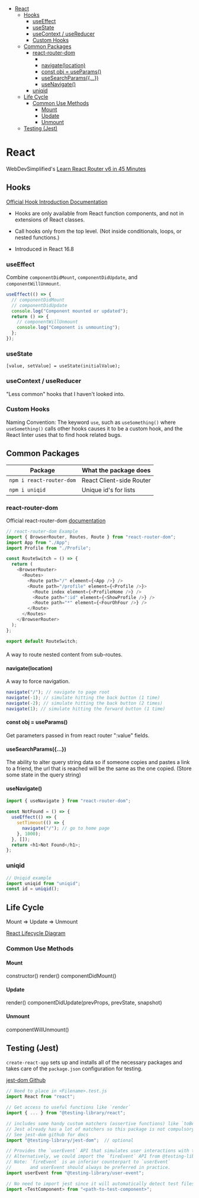 - [React](#react)
  - [Hooks](#hooks)
    - [useEffect](#useeffect)
    - [useState](#usestate)
    - [useContext / useReducer](#usecontext--usereducer)
    - [Custom Hooks](#custom-hooks)
  - [Common Packages](#common-packages)
    - [react-router-dom](#react-router-dom)
      - [<Outlet context={...} />](#outlet-context-)
      - [navigate(location)](#navigatelocation)
      - [const obj = useParams()](#const-obj--useparams)
      - [useSearchParams({...})](#usesearchparams)
      - [useNavigate()](#usenavigate)
    - [uniqid](#uniqid)
  - [Life Cycle](#life-cycle)
    - [Common Use Methods](#common-use-methods)
      - [Mount](#mount)
      - [Update](#update)
      - [Unmount](#unmount)
  - [Testing (Jest)](#testing-jest)

# React

WebDevSimplified's [Learn React Router v6 in 45 Minutes](https://www.youtube.com/watch?v=Ul3y1LXxzdU)

## Hooks

[Official Hook Introduction Documentation](https://reactjs.org/docs/hooks-intro.html)

- Hooks are only available from React function components, and not in extensions of React classes.

- Call hooks only from the top level. (Not inside conditionals, loops, or nested functions.)

- Introduced in React 16.8

### useEffect

Combine `componentDidMount`, `componentDidUpdate`, and `componentWillUnmount`.

```js
useEffect(() => {
  // componentDidMount
  // componentDidUpdate
  console.log("Component mounted or updated");
  return () => {
    // componentWillUnmount
    console.log("Component is unmounting");
  };
});
```

### useState

`[value, setValue] = useState(initialValue);`

### useContext / useReducer

"Less common" hooks that I haven't looked into.

### Custom Hooks

Naming Convention: The keyword `use`, such as `useSomething()` where `useSomething()` calls other hooks causes it to be a custom hook, and the React linter uses that to find hook related bugs.

## Common Packages

| Package                  | What the package does    |
| ------------------------ | ------------------------ |
| `npm i react-router-dom` | React Client-side Router |
| `npm i uniqid`           | Unique id's for lists    |

### react-router-dom

Official react-router-dom [documentation](https://reactrouter.com/en/v6.3.0/getting-started/overview)

```js
// react-router-dom Example
import { BrowserRouter, Routes, Route } from "react-router-dom";
import App from "./App";
import Profile from "./Profile";

const RouteSwitch = () => {
  return (
    <BrowserRouter>
      <Routes>
        <Route path="/" element={<App />} />
        <Route path="/profile" element={<Profile />}>
          <Route index element={<ProfileHome />} />
          <Route path=":id" element={<ShowProfile />} />
          <Route path="*" element={<FourOhFour />} />
        </Route>
      </Routes>
    </BrowserRouter>
  );
};

export default RouteSwitch;
```

#### <Outlet context={...} />

A way to route nested content from sub-routes.

#### navigate(location)

A way to force navigation.

```js
navigate("/"); // navigate to page root
navigate(-1); // simulate hitting the back button (1 time)
navigate(-2); // simulate hitting the back button (2 times)
navigate(1); // simulate hitting the forward button (1 time)
```

#### const obj = useParams()

Get parameters passed in from react router ":value" fields.


#### useSearchParams({...})

The ability to alter query string data so if someone copies and pastes a link to a friend, the url that is reached will be the same as the one copied. (Store some state in the query string)

#### useNavigate()

```js
import { useNavigate } from "react-router-dom";

const NotFound = () => {
  useEffect(() => {
    setTimeout(() => {
      navigate("/"); // go to home page
    }, 1000);
  }, []);
  return <h1>Not Found</h1>;
};
```

### uniqid

```js
// Uniqid example
import uniqid from "uniqid";
const id = uniqid();
```

## Life Cycle

Mount => Update => Unmount

[React Lifecycle Diagram](https://projects.wojtekmaj.pl/react-lifecycle-methods-diagram/)

### Common Use Methods

#### Mount

constructor()
render()
componentDidMount()

#### Update

render()
componentDidUpdate(prevProps, prevState, snapshot)

#### Unmount

componentWillUnmount()



## Testing (Jest)

`create-react-app` sets up and installs all of the necessary packages and takes care of the `package.json` configuration for testing.


[jest-dom Github](https://github.com/testing-library/jest-dom)

```js
// Need to place in <Filename>.test.js
import React from "react";

// Get access to useful functions like `render`
import { ... } from "@testing-library/react";

// includes some handy custom matchers (assertive functions) like `toBeInTheDocument` and more. 
// Jest already has a lot of matchers so this package is not compulsory to use.
// See jest-dom github for docs
import "@testing-library/jest-dom";  // optional

// Provides the `userEvent` API that simulates user interactions with the webpage.
// Alternatively, we could import the `fireEvent` API from @testing-library/react.
// Note: `fireEvent` is an inferior counterpart to `userEvent`
//       and userEvent should always be preferred in practice.
import userEvent from "@testing-library/user-event";

// No need to import jest since it will automatically detect test files (*.test.js or *.test.jsx).
import <TestComponent> from "<path-to-test-component>";
```